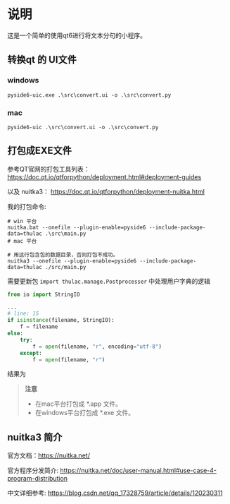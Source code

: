 # 说明

这是一个简单的使用qt6进行将文本分句的小程序。

## 转换qt 的 UI文件

### windows

```shell
pyside6-uic.exe .\src\convert.ui -o .\src\convert.py
```

### mac

```shell
pyside6-uic .\src\convert.ui -o .\src\convert.py
```

## 打包成EXE文件

参考QT官网的打包工具列表：<https://doc.qt.io/qtforpython/deployment.html#deployment-guides>

以及 nuitka3： <https://doc.qt.io/qtforpython/deployment-nuitka.html>

我的打包命令:

```shell
# win 平台
nuitka.bat --onefile --plugin-enable=pyside6 --include-package-data=thulac .\src\main.py
# mac 平台

# 用这行包含包的数据目录，否则打包不成功。
nuitka3 --onefile --plugin-enable=pyside6 --include-package-data=thulac ./src/main.py
```

需要更新包 `import thulac.manage.Postprocesser` 中处理用户字典的逻辑

```python
from io import StringIO

...
# line: 15
if isinstance(filename, StringIO):
    f = filename
else:
    try:
        f = open(filename, "r", encoding="utf-8")
    except:
        f = open(filename, "r")
```

结果为

> **注意**
>
> * 在mac平台打包成 *.app 文件。
> * 在windows平台打包成 *.exe 文件。

## nuitka3 简介

官方文档：<https://nuitka.net/>

官方程序分发简介: <https://nuitka.net/doc/user-manual.html#use-case-4-program-distribution>

中文详细参考: <https://blog.csdn.net/qq_17328759/article/details/120230311>
